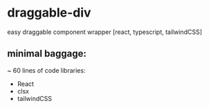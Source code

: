 # draggable-div
easy draggable component wrapper [react, typescript, tailwindCSS]

## minimal baggage:
~ 60 lines of code
libraries:
- React
- clsx
- tailwindCSS
